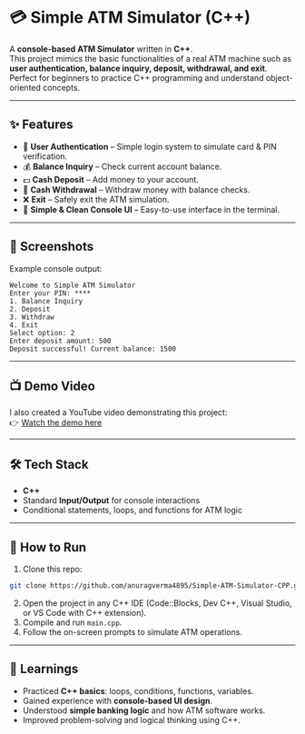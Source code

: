 # 💳 Simple ATM Simulator (C++)

A **console-based ATM Simulator** written in **C++**.  
This project mimics the basic functionalities of a real ATM machine such as **user authentication, balance inquiry, deposit, withdrawal, and exit**. Perfect for beginners to practice C++ programming and understand object-oriented concepts.

---

## ✨ Features
- 🔑 **User Authentication** – Simple login system to simulate card & PIN verification.  
- 💰 **Balance Inquiry** – Check current account balance.  
- 💵 **Cash Deposit** – Add money to your account.  
- 🏧 **Cash Withdrawal** – Withdraw money with balance checks.  
- ❌ **Exit** – Safely exit the ATM simulation.  
- 📄 **Simple & Clean Console UI** – Easy-to-use interface in the terminal.

---

## 📸 Screenshots
Example console output:  
```
Welcome to Simple ATM Simulator
Enter your PIN: ****
1. Balance Inquiry
2. Deposit
3. Withdraw
4. Exit
Select option: 2
Enter deposit amount: 500
Deposit successful! Current balance: 1500
```

---

## 📺 Demo Video
I also created a YouTube video demonstrating this project:  
👉 [Watch the demo here](https://www.youtube.com/watch?v=PcAou9CpHvs)

---

## 🛠️ Tech Stack
- **C++**  
- Standard **Input/Output** for console interactions  
- Conditional statements, loops, and functions for ATM logic

---

## 🚀 How to Run
1. Clone this repo:  
```bash
git clone https://github.com/anuragverma4895/Simple-ATM-Simulator-CPP.git
```
2. Open the project in any C++ IDE (Code::Blocks, Dev C++, Visual Studio, or VS Code with C++ extension).  
3. Compile and run `main.cpp`.  
4. Follow the on-screen prompts to simulate ATM operations.  

---

## 📖 Learnings
- Practiced **C++ basics**: loops, conditions, functions, variables.  
- Gained experience with **console-based UI design**.  
- Understood **simple banking logic** and how ATM software works.  
- Improved problem-solving and logical thinking using C++.
